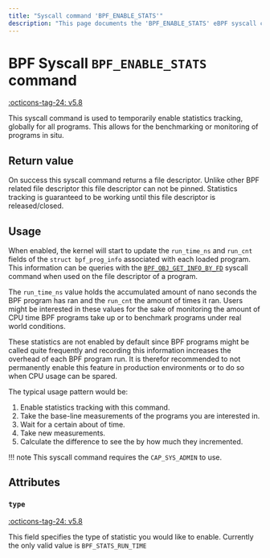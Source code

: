 ```yaml
---
title: "Syscall command 'BPF_ENABLE_STATS'"
description: "This page documents the 'BPF_ENABLE_STATS' eBPF syscall command, including its definition, usage, program types that can use it, and examples."
---
```

# BPF Syscall `BPF_ENABLE_STATS` command

<!-- [FEATURE_TAG](BPF_ENABLE_STATS) -->
[:octicons-tag-24: v5.8](https://github.com/torvalds/linux/commit/d46edd671a147032e22cfeb271a5734703093649)
<!-- [/FEATURE_TAG] -->

This syscall command is used to temporarily enable statistics tracking, globally for all programs. This allows for the benchmarking or monitoring of programs <nospell>in situ</nospell>.

## Return value

On success this syscall command returns a file descriptor. Unlike other BPF related file descriptor this file descriptor can not be pinned. Statistics tracking is guaranteed to be working until this file descriptor is released/closed.

## Usage

When enabled, the kernel will start to update the `run_time_ns` and `run_cnt` fields of the `struct bpf_prog_info` associated with each loaded program. This information can be queries with the [`BPF_OBJ_GET_INFO_BY_FD`](BPF_OBJ_GET_INFO_BY_FD.md) syscall command when used on the file descriptor of a program.

The `run_time_ns` value holds the accumulated amount of nano seconds the BPF program has ran and the `run_cnt` the amount of times it ran. Users might be interested in these values for the sake of monitoring the amount of CPU time BPF programs take up or to benchmark programs under real world conditions.

These statistics are not enabled by default since BPF programs might be called quite frequently and recording this information increases the overhead of each BPF program run. It is therefor recommended to not permanently enable this feature in production environments or to do so when CPU usage can be spared.

The typical usage pattern would be:

1. Enable statistics tracking with this command. 
2. Take the base-line measurements of the programs you are interested in.
3. Wait for a certain about of time.
4. Take new measurements.
5. Calculate the difference to see the by how much they incremented.

!!! note
    This syscall command requires the `CAP_SYS_ADMIN` to use.

## Attributes

### `type`

[:octicons-tag-24: v5.8](https://github.com/torvalds/linux/commit/d46edd671a147032e22cfeb271a5734703093649)

This field specifies the type of statistic you would like to enable. Currently the only valid value is `BPF_STATS_RUN_TIME`
